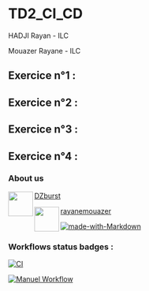 # TD2_CI_CD

HADJI Rayan - ILC

Mouazer Rayane - ILC

## Exercice n°1 :

## Exercice n°2 :

## Exercice n°3 : 

## Exercice n°4 :

### About us
[DZburst](https://github.com/DZburst)
<a href="url"><img src="https://avatars.githubusercontent.com/u/115188188?v=4" align="left" height="50" width="50" ></a>

[rayanemouazer](https://github.com/rayanemouazer)
<a href="url"><img src="https://avatars.githubusercontent.com/u/123754563?s=400&u=722c3e59b954407c8b423b7ebb8b3e3599aa0980&v=4" align="left" height="50" width="50" ></a>

[![made-with-Markdown](https://img.shields.io/badge/Made%20with-Markdown-1f425f.svg)](http://commonmark.org)

### Workflows status badges :

[![CI](https://github.com/DZburst/4A_ILC_TD2_CI_CD/actions/workflows/Exo_1.yml/badge.svg?branch=main&event=push)](https://github.com/DZburst/4A_ILC_TD2_CI_CD/actions/workflows/Exo_1.yml)

[![Manuel Workflow](https://github.com/DZburst/4A_ILC_TD2_CI_CD/actions/workflows/exo_2.yml/badge.svg?branch=main)](https://github.com/DZburst/4A_ILC_TD2_CI_CD/actions/workflows/exo_2.yml)
